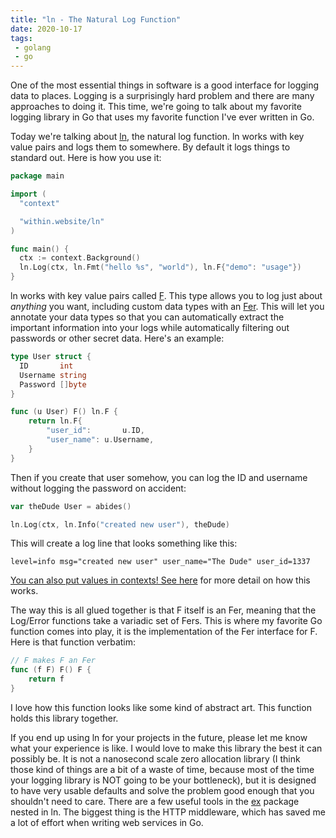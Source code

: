 ```yaml
---
title: "ln - The Natural Log Function"
date: 2020-10-17
tags:
 - golang
 - go
---
```


One of the most essential things in software is a good interface for logging
data to places. Logging is a surprisingly hard problem and there are many
approaches to doing it. This time, we're going to talk about my favorite logging
library in Go that uses my favorite function I've ever written in Go.

Today we're talking about [ln](https://github.com/Xe/ln), the natural log
function. ln works with key value pairs and logs them to somewhere. By default
it logs things to standard out. Here is how you use it:

```go
package main

import (
  "context"

  "within.website/ln"
)

func main() {
  ctx := context.Background()
  ln.Log(ctx, ln.Fmt("hello %s", "world"), ln.F{"demo": "usage"})
}
```

ln works with key value pairs called [F](https://godoc.org/within.website/ln#F).
This type allows you to log just about _anything_ you want, including custom
data types with an [Fer](https://godoc.org/within.website/ln#Fer). This will let
you annotate your data types so that you can automatically extract the important
information into your logs while automatically filtering out passwords or other
secret data. Here's an example:

```go
type User struct {
  ID       int
  Username string
  Password []byte
}

func (u User) F() ln.F {
	return ln.F{
		"user_id":       u.ID,
		"user_name": u.Username,
	}
}
```

Then if you create that user somehow, you can log the ID and username without
logging the password on accident:

```go
var theDude User = abides()

ln.Log(ctx, ln.Info("created new user"), theDude)
```

This will create a log line that looks something like this:

```
level=info msg="created new user" user_name="The Dude" user_id=1337
```

[You can also put values in contexts! See <a
href="https://github.com/Xe/ln/blob/master/ex/http.go#L21">here</a> for more
detail on how this works.](conversation://Mara/hacker)

The way this is all glued together is that F itself is an Fer, meaning that the
Log/Error functions take a variadic set of Fers. This is where my favorite Go
function comes into play, it is the implementation of the Fer interface for F.
Here is that function verbatim:

```go
// F makes F an Fer
func (f F) F() F {
	return f
}
```

I love how this function looks like some kind of abstract art. This function
holds this library together.

If you end up using ln for your projects in the future, please let me know what
your experience is like. I would love to make this library the best it can
possibly be. It is not a nanosecond scale zero allocation library (I think those
kind of things are a bit of a waste of time, because most of the time your
logging library is NOT going to be your bottleneck), but it is designed to have
very usable defaults and solve the problem good enough that you shouldn't need
to care. There are a few useful tools in the
[ex](https://godoc.org/within.website/ln/ex) package nested in ln. The biggest
thing is the HTTP middleware, which has saved me a lot of effort when writing
web services in Go.
